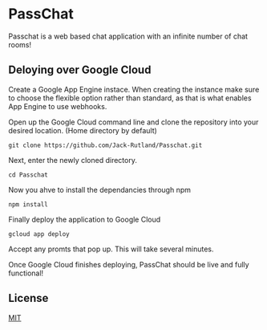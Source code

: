 # PassChat

Passchat is a web based chat application with an infinite number of chat rooms!

## Deloying over Google Cloud

Create a Google App Engine instace. When creating the instance
make sure to choose the flexible option rather than standard, as that
is what enables App Engine to use webhooks.

Open up the Google Cloud command line and clone the repository into
your desired location. (Home directory by default)
```
git clone https://github.com/Jack-Rutland/Passchat.git
```

Next, enter the newly cloned directory.
```
cd Passchat
```

Now you ahve to install the dependancies through npm
```
npm install
```

Finally deploy the application to Google Cloud
```
gcloud app deploy
```
Accept any promts that pop up. This will take several minutes.

Once Google Cloud finishes deploying, PassChat should be live and fully functional!

## License
[MIT](https://choosealicense.com/licenses/mit/)